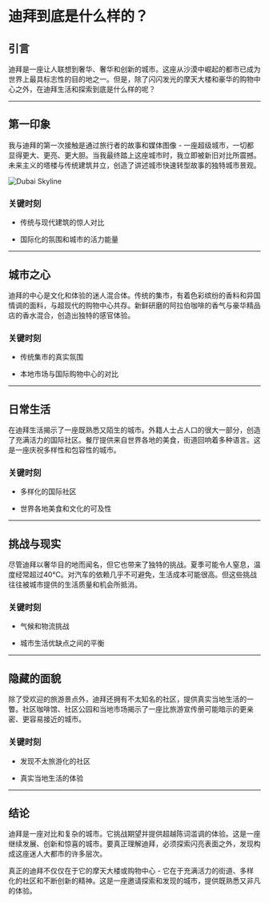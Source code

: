 # 迪拜到底是什么样的？

## 引言

迪拜是一座让人联想到奢华、奢华和创新的城市。这座从沙漠中崛起的都市已成为世界上最具标志性的目的地之一。但是，除了闪闪发光的摩天大楼和豪华的购物中心之外，在迪拜生活和探索到底是什么样的呢？

---

## 第一印象

我与迪拜的第一次接触是通过旅行者的故事和媒体图像 - 一座超级城市，一切都显得更大、更亮、更大胆。当我最终踏上这座城市时，我立即被新旧对比所震撼。未来主义的塔楼与传统建筑并立，创造了讲述城市快速转型故事的独特城市景观。

![Dubai Skyline](https://twotrekkers.nyc3.cdn.digitaloceanspaces.com/media/multipart-uploads/Dubai_skyline.svg)

### 关键时刻

- 传统与现代建筑的惊人对比

- 国际化的氛围和城市的活力能量

---

## 城市之心

迪拜的中心是文化和体验的迷人混合体。传统的集市，有着色彩缤纷的香料和异国情调的面料，与超现代的购物中心共存。新鲜研磨的阿拉伯咖啡的香气与豪华精品店的香水混合，创造出独特的感官体验。

### 关键时刻

- 传统集市的真实氛围

- 本地市场与国际购物中心的对比

---

## 日常生活

在迪拜生活揭示了一座既熟悉又陌生的城市。外籍人士占人口的很大一部分，创造了充满活力的国际社区。餐厅提供来自世界各地的美食，街道回响着多种语言。这是一座庆祝多样性和包容性的城市。

### 关键时刻

- 多样化的国际社区

- 世界各地美食和文化的可及性

---

## 挑战与现实

尽管迪拜以奢华目的地而闻名，但它也带来了独特的挑战。夏季可能令人窒息，温度经常超过40°C。对汽车的依赖几乎不可避免，生活成本可能很高。但这些挑战往往被城市提供的生活质量和机会所抵消。

### 关键时刻

- 气候和物流挑战

- 城市生活优缺点之间的平衡

---

## 隐藏的面貌

除了受欢迎的旅游景点外，迪拜还拥有不太知名的社区，提供真实当地生活的一瞥。社区咖啡馆、社区公园和当地市场揭示了一座比旅游宣传册可能暗示的更亲密、更容易接近的城市。

### 关键时刻

- 发现不太旅游化的社区

- 真实当地生活的体验

---

## 结论

迪拜是一座对比和复杂的城市。它挑战期望并提供超越陈词滥调的体验。这是一座继续发展、创新和惊喜的城市。要真正理解迪拜，必须探索闪亮表面之外，发现构成这座迷人大都市的许多层次。

真正的迪拜不仅仅在于它的摩天大楼或购物中心 - 它在于充满活力的街道、多样化的社区和不断创新的精神。这是一座邀请探索和发现的城市，提供既熟悉又非凡的体验。
